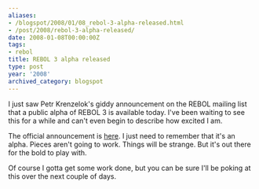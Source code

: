 ```yaml
---
aliases:
- /blogspot/2008/01/08_rebol-3-alpha-released.html
- /post/2008/rebol-3-alpha-released/
date: 2008-01-08T00:00:00Z
tags:
- rebol
title: REBOL 3 alpha released
type: post
year: '2008'
archived_category: blogspot
---
```

I just saw Petr Krenzelok's giddy announcement on the REBOL mailing list that a public alpha of REBOL 3 is available today. I've been waiting to see this for a while and can't even begin to describe how excited I am. 
<!--more-->

The official announcement is <a href="http://www.rebol.com/article/0347.html">here</a>. I just need to remember that it's an alpha. Pieces aren't going to work. Things will be strange. But it's out there for the bold to play with.

Of course I gotta get some work done, but you can be sure I'll be poking at this over the next couple of days.
